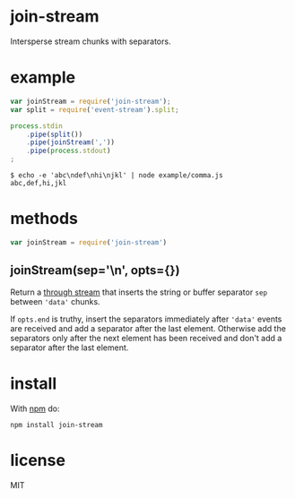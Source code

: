 # join-stream

Intersperse stream chunks with separators.

# example

``` js
var joinStream = require('join-stream');
var split = require('event-stream').split;

process.stdin
    .pipe(split())
    .pipe(joinStream(','))
    .pipe(process.stdout)
;
```

```
$ echo -e 'abc\ndef\nhi\njkl' | node example/comma.js
abc,def,hi,jkl
```

# methods

``` js
var joinStream = require('join-stream')
```

## joinStream(sep='\n', opts={})

Return a [through stream](https://github.com/substack/stream-handbook#through)
that inserts the string or buffer separator `sep` between `'data'` chunks.

If `opts.end` is truthy, insert the separators immediately after `'data'` events
are received and add a separator after the last element. Otherwise add the
separators only after the next element has been received and don't add a
separator after the last element.

# install

With [npm](https://npmjs.org) do:

```
npm install join-stream
```

# license

MIT
